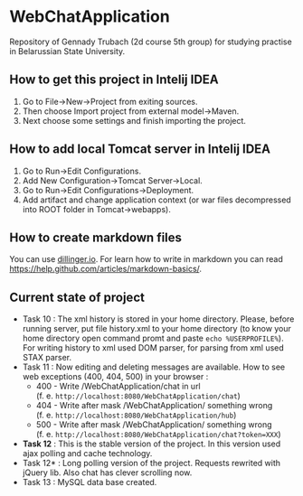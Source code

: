 # WebChatApplication

Repository of Gennady Trubach (2d course 5th group) for studying practise in Belarussian State University.

## How to get this project in Intelij IDEA

1. Go to File->New->Project from exiting sources.
2. Then choose Import project from external model->Maven.
3. Next choose some settings and finish importing the project.

## How to add local Tomcat server in Intelij IDEA

1. Go to Run->Edit Configurations.
2. Add New Configuration->Tomcat Server->Local.
3. Go to Run->Edit Configurations->Deployment.
4. Add artifact and change application context (or war files decompressed into ROOT folder in Tomcat->webapps).

## How to create markdown files

You can use [dillinger.io](http://dillinger.io/). For learn how to write in markdown you can read https://help.github.com/articles/markdown-basics/.

## Current state of project

* Task 10 :
The xml history is stored in your home directory. Please, before running server, put file history.xml to your home directory (to know your home directory open command promt and paste `echo %USERPROFILE%`).  
For writing history to xml used DOM parser, for parsing from xml used STAX parser.
* Task 11 :
Now editing and deleting messages are available. How to see web exceptions (400, 404, 500) in your browser : 
    * 400 - Write /WebChatApplication/chat in url  
    (f. e. `http://localhost:8080/WebChatApplication/chat`)
    * 404 - Write after mask /WebChatApplication/ something wrong  
    (f. e. `http://localhost:8080/WebChatApplication/hub`)
    * 500 - Write after mask /WebChatApplication/ something wrong  
    (f. e. `http://localhost:8080/WebChatApplication/chat?token=XXX`)
* **Task 12** :
This is the stable version of the project. In this version used ajax polling and cache technology.
* Task 12* :
Long polling version of the project. Requests rewrited with jQuery lib. Also chat has clever scrolling now.
* Task 13 :
MySQL data base created.